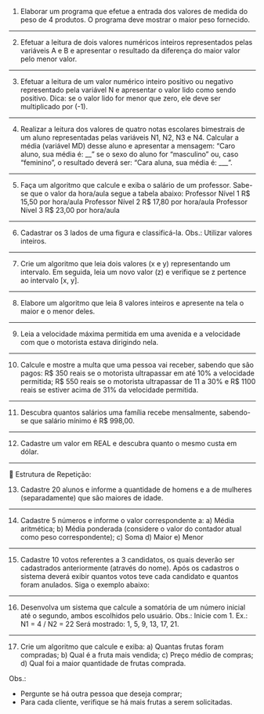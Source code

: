 1) Elaborar um programa que efetue a entrada dos valores de medida do peso de 4 produtos. O programa deve mostrar o maior peso fornecido. 
_________________________________________________________________


2) Efetuar a leitura de dois valores numéricos inteiros representados pelas variáveis A e B e apresentar o resultado da diferença do maior valor pelo menor valor.
_________________________________________________________________


3) Efetuar a leitura de um valor numérico inteiro positivo ou negativo representado pela variável N e apresentar o valor lido como sendo positivo.
Dica: se o valor lido for menor que zero, ele deve ser multiplicado por (-1).
_________________________________________________________________


4) Realizar a leitura dos valores de quatro notas escolares bimestrais de um aluno representadas pelas variáveis N1, N2, N3 e N4. Calcular a média (variável MD) desse aluno e apresentar a mensagem: “Caro aluno, sua média é: __” se o sexo do aluno for “masculino” ou, caso “feminino”, o resultado deverá ser: “Cara aluna, sua média é:  ___”.
_________________________________________________________________

5) Faça um algoritmo que calcule e exiba o salário de um professor. Sabe-se que o valor da hora/aula segue a tabela abaixo:
Professor Nível 1 R$ 15,50 por hora/aula
Professor Nível 2 R$ 17,80 por hora/aula
Professor Nível 3 R$ 23,00 por hora/aula
_________________________________________________________________

6) Cadastrar os 3 lados de uma figura e classificá-la. Obs.: Utilizar valores inteiros.
_________________________________________________________________

7) Crie um algoritmo que leia dois valores (x e y) representando um intervalo. Em seguida, leia um novo valor (z) e verifique se z pertence ao intervalo [x, y].
_________________________________________________________________

8) Elabore um algoritmo que leia 8 valores inteiros e apresente na tela o maior e o menor deles.
_________________________________________________________________

9) Leia a velocidade máxima permitida em uma avenida e a velocidade com que o motorista estava dirigindo nela.
_________________________________________________________________

10) Calcule e mostre a multa que uma pessoa vai receber, sabendo que são pagos: R$ 350 reais se o motorista ultrapassar em até 10% a velocidade permitida; R$ 550 reais se o motorista ultrapassar de 11 a 30% e R$ 1100 reais se estiver acima de 31% da velocidade permitida.
_________________________________________________________________
11) Descubra quantos salários uma família recebe mensalmente, sabendo-se que salário mínimo é R$ 998,00.
_________________________________________________________________

12) Cadastre um valor em REAL e descubra quanto o mesmo custa em dólar.
_________________________________________________________________



Estrutura de Repetição: 

13)	Cadastre 20 alunos e informe a quantidade de homens e a de mulheres (separadamente) que são maiores de idade. 
_________________________________________________________________


14)	Cadastre 5 números e informe o valor correspondente a: 
a)	Média aritmética;
b)	Média ponderada (considere o valor do contador atual como peso correspondente);
c)	Soma
d)	Maior 
e)	Menor
_________________________________________________________________


15)	Cadastre 10 votos referentes a 3 candidatos, os quais deverão ser cadastrados anteriormente (através do nome). Após os cadastros o sistema deverá exibir quantos votos teve cada candidato e quantos foram anulados. Siga o exemplo abaixo:

 _________________________________________________________________


16) Desenvolva um sistema que calcule a somatória de um número inicial até o segundo, ambos escolhidos pelo usuário. Obs.: Inicie com 1.
Ex.: N1 = 4	  / N2 = 22  Será mostrado: 1, 5, 9, 13, 17, 21.
_________________________________________________________________


17) Crie um algoritmo que calcule e exiba:
a) Quantas frutas foram compradas;
b) Qual é a fruta mais vendida;
c) Preço médio de compras;
d) Qual foi a maior quantidade de frutas comprada.

Obs.: 
- Pergunte se há outra pessoa que deseja comprar;
- Para cada cliente, verifique se há mais frutas a serem solicitadas.
